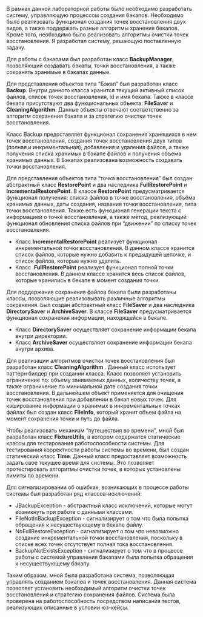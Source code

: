 В рамках данной лабораторной работы было необходимо разработать систему,
управляющую процессом создания бэкапов. Необходимо было реализовать
функционал создания точек восстановления двух видов, а также поддержать разные
алгоритмы хранения бекапов. Кроме того, необходимо было реализовать алгоритмы
очистки точек восстановления. Я разработал систему, решающую поставленную
задачу.

Для работы с бэкапами был разработан класс **BackupManager**, позволяющий
создавать бэкапы, точки восстановления, а также сохранять хранимые в бэкапах
данные.

Для представления объектов типа “Бэкап” был разработан класс **Backup**. Внутри
данного класса хранится текущий активный список файлов, список точек
восстановления, id и имя бекапа. Также в классе бекапа присутствуют два
функциональных объекта: **FileSaver** и **CleaningAlgorithm**. Данные объекты отвечают
соответственно за алгоритм сохранения бэкапа и за стратегию очистки точек
восстановления.

Класс Backup предоставляет функционал сохранения хранящихся в нем точек
восстановления, создания точек восстановления двух типов (полная и
инкрементальная), добавления и удаления файлов, а также получения списка
хранимых в бэкапе файлов и получения объема хранимых данных.
В Бэкапах реализована возможность создавать точки восстановления. 

Для представления объектов типа “точка восстановления” был создан абстрактный класс
**RestorePoint** и два наследника **FullRestorePoint** и **IncrementalRestorePoint**.
В классе **RestorePoint** предусматривается функционал получения: списка файлов в
точке восстановления, объёма хранимых данных, даты создания, названия точки
восстановления, типа точки восстановления. Также есть функционал генерации текста
с информацией о точке восстановления, а также метод, реализующий функционал
обновления списка файлов при “движении” по списку точек восстановления.

- Класс **IncrementalRestorePoint** реализует функционал инкрементальной точки
    восстановления. В данном классе хранится список файлов, которые нужно
    добавить к предыдущей цепочке, и список файлов, которые нужно удалить.
- Класс ​ **FullRestorePoint** реализует функционал полной точки восстановления. В
    данном классе хранится весь список файлов, которые хранились в бекапе в
    момент создания точки.
    
Для поддержания сохранения файлов бекапа были разработаны классы,
позволяющие реализовывать различные алгоритмы сохранения. Был создан
абстрактный класс **FileSaver** и два наследника **DirectorySaver** и **ArchiveSaver**.
В классе **FileSaver** предусматривается функционал сохранения информации,
находящейся в бекапе.

- Класс **DirectorySaver** осуществляет сохранение информации бекапа внутри
    директории.
- Класс **ArchiveSaver** осуществляет сохранение информации бекапа внутри
    архива.

Для реализации алгоритмов очистки точек восстановления был разработан класс
**CleaningAlgorithm** . Данный класс использует паттерн билдер при создании класса.
Класс позволяет установить ограничение по: объему занимаемых данных, количеству
точек, а также ограничение по минимальной дате создания точки восстановления. В
дальнейшем объект применяется для очищения точек восстановления при
добавлении в бэкап новых точек.
Для кэширование информации о хранимых в инкрементальных точках файлах был
создан класс **FileInfo**, который хранит объем файла на момент сохранения точки и
путь до файла.

Чтобы реализовать механизм “путешествия во времени”, мной был разработан класс
**FixtureUtils**, в котором содержатся статические классы для тестирования
работоспособности системы. Для тестирования корректности работы системы во
времени, был создан статический класс **Time**. Данный класс предоставляет
возможность задать свое текущее время для системы. Это позволяет протестировать
алгоритмы очистки точек, в которых установлены лимиты по времени.

Для сигнализировании об ошибках, возникающих в процессе работы системы был
разработан ряд классов-исключений:
- JBackupException - абстрактный класс исключений, которые могут возникнуть
при работе с данными классами.
- FileNotInBackupException - сигнализирует о том что была попытка обращения к
несуществующему в бекапе файлу.
- NoFullRestoreException - сигнализирует о том что невозможно создание
инкрементальной точки восстановления, поскольку в списке всех точек
отсутствует полная тока восстановления.
- BackupNotExistsException - сигнализирует о том что в процессе работы с
системой управления бэкапами была попытка обращения к несуществующему
бэкапу.

Таким образом, мной была разработана система, позволяющая управлять созданием
бэкапов и точек восстановления. Данная система позволяет установить необходимый
алгоритм очистки точек восстановления и стратегию сохранения файлов. Система
была проверена на работоспособность посредством написания тестов, реализующих
описанные в условии юз-кейсы.


